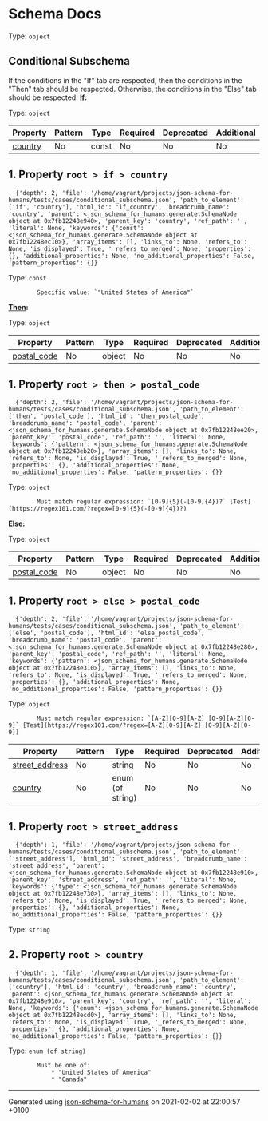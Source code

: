 

# Schema Docs

Type: `object`

## Conditional Subschema
If the conditions in the "If" tab are respected, then the conditions in the "Then" tab should be respected.
Otherwise, the conditions in the "Else" tab should be respected.
**[If](#tab-pane_if"):**

Type: `object`

| Property | Pattern | Type | Required | Deprecated | Additional | Description |
| -------- | ------- | ---- | -------- | ---------- | ---------- | ----------- |
| [country](#if_country)|No|const|No|No| No|-|

##  <a name="if_country"></a>1.  Property `root > if > country`

      {'depth': 2, 'file': '/home/vagrant/projects/json-schema-for-humans/tests/cases/conditional_subschema.json', 'path_to_element': ['if', 'country'], 'html_id': 'if_country', 'breadcrumb_name': 'country', 'parent': <json_schema_for_humans.generate.SchemaNode object at 0x7fb12248e940>, 'parent_key': 'country', 'ref_path': '', 'literal': None, 'keywords': {'const': <json_schema_for_humans.generate.SchemaNode object at 0x7fb12248ec10>}, 'array_items': [], 'links_to': None, 'refers_to': None, 'is_displayed': True, '_refers_to_merged': None, 'properties': {}, 'additional_properties': None, 'no_additional_properties': False, 'pattern_properties': {}}

Type: `const`

            Specific value: `"United States of America"`

**[Then](#tab-pane_then):**

Type: `object`

| Property | Pattern | Type | Required | Deprecated | Additional | Description |
| -------- | ------- | ---- | -------- | ---------- | ---------- | ----------- |
| [postal_code](#then_postal_code)|No|object|No|No| No|-|

##  <a name="then_postal_code"></a>1.  Property `root > then > postal_code`

      {'depth': 2, 'file': '/home/vagrant/projects/json-schema-for-humans/tests/cases/conditional_subschema.json', 'path_to_element': ['then', 'postal_code'], 'html_id': 'then_postal_code', 'breadcrumb_name': 'postal_code', 'parent': <json_schema_for_humans.generate.SchemaNode object at 0x7fb12248ee20>, 'parent_key': 'postal_code', 'ref_path': '', 'literal': None, 'keywords': {'pattern': <json_schema_for_humans.generate.SchemaNode object at 0x7fb12248eb20>}, 'array_items': [], 'links_to': None, 'refers_to': None, 'is_displayed': True, '_refers_to_merged': None, 'properties': {}, 'additional_properties': None, 'no_additional_properties': False, 'pattern_properties': {}}

Type: `object`

            Must match regular expression: `[0-9]{5}(-[0-9]{4})?` [Test](https://regex101.com/?regex=[0-9]{5}(-[0-9]{4})?)

**[Else](#tab-pane_else):**

Type: `object`

| Property | Pattern | Type | Required | Deprecated | Additional | Description |
| -------- | ------- | ---- | -------- | ---------- | ---------- | ----------- |
| [postal_code](#else_postal_code)|No|object|No|No| No|-|

##  <a name="else_postal_code"></a>1.  Property `root > else > postal_code`

      {'depth': 2, 'file': '/home/vagrant/projects/json-schema-for-humans/tests/cases/conditional_subschema.json', 'path_to_element': ['else', 'postal_code'], 'html_id': 'else_postal_code', 'breadcrumb_name': 'postal_code', 'parent': <json_schema_for_humans.generate.SchemaNode object at 0x7fb12248e280>, 'parent_key': 'postal_code', 'ref_path': '', 'literal': None, 'keywords': {'pattern': <json_schema_for_humans.generate.SchemaNode object at 0x7fb12248e310>}, 'array_items': [], 'links_to': None, 'refers_to': None, 'is_displayed': True, '_refers_to_merged': None, 'properties': {}, 'additional_properties': None, 'no_additional_properties': False, 'pattern_properties': {}}

Type: `object`

            Must match regular expression: `[A-Z][0-9][A-Z] [0-9][A-Z][0-9]` [Test](https://regex101.com/?regex=[A-Z][0-9][A-Z] [0-9][A-Z][0-9])

| Property | Pattern | Type | Required | Deprecated | Additional | Description |
| -------- | ------- | ---- | -------- | ---------- | ---------- | ----------- |
| [street_address](#street_address)|No|string|No|No| No|-|
| [country](#country)|No|enum (of string)|No|No| No|-|

##  <a name="street_address"></a>1.  Property `root > street_address`

      {'depth': 1, 'file': '/home/vagrant/projects/json-schema-for-humans/tests/cases/conditional_subschema.json', 'path_to_element': ['street_address'], 'html_id': 'street_address', 'breadcrumb_name': 'street_address', 'parent': <json_schema_for_humans.generate.SchemaNode object at 0x7fb12248e910>, 'parent_key': 'street_address', 'ref_path': '', 'literal': None, 'keywords': {'type': <json_schema_for_humans.generate.SchemaNode object at 0x7fb12248e730>}, 'array_items': [], 'links_to': None, 'refers_to': None, 'is_displayed': True, '_refers_to_merged': None, 'properties': {}, 'additional_properties': None, 'no_additional_properties': False, 'pattern_properties': {}}

Type: `string`

##  <a name="country"></a>2.  Property `root > country`

      {'depth': 1, 'file': '/home/vagrant/projects/json-schema-for-humans/tests/cases/conditional_subschema.json', 'path_to_element': ['country'], 'html_id': 'country', 'breadcrumb_name': 'country', 'parent': <json_schema_for_humans.generate.SchemaNode object at 0x7fb12248e910>, 'parent_key': 'country', 'ref_path': '', 'literal': None, 'keywords': {'enum': <json_schema_for_humans.generate.SchemaNode object at 0x7fb12248ecd0>}, 'array_items': [], 'links_to': None, 'refers_to': None, 'is_displayed': True, '_refers_to_merged': None, 'properties': {}, 'additional_properties': None, 'no_additional_properties': False, 'pattern_properties': {}}

Type: `enum (of string)`

            Must be one of:
                * "United States of America"
                * "Canada"

----------------------------------------------------------------------------------------------------------------------------
Generated using [json-schema-for-humans](https://github.com/coveooss/json-schema-for-humans) on 2021-02-02 at 22:00:57 +0100